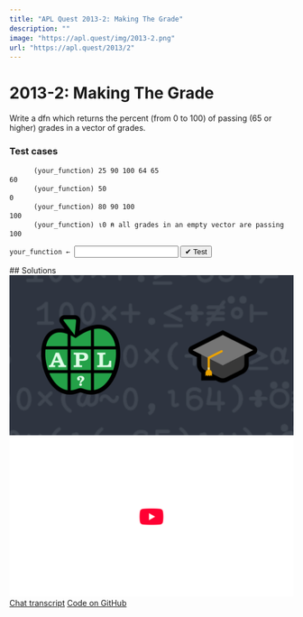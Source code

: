 ```yaml
---
title: "APL Quest 2013-2: Making The Grade"
description: ""
image: "https://apl.quest/img/2013-2.png"
url: "https://apl.quest/2013/2"
---
```


# <span class=s>2013-</span>2: Making The Grade

Write a dfn which returns the percent (from 0 to 100) of passing (65 or higher) grades in a vector of
grades.

### Test cases

```APL
      (your_function) 25 90 100 64 65
60
      (your_function) 50
0
      (your_function) 80 90 100
100
      (your_function) ⍳0 ⍝ all grades in an empty vector are passing
100
```
<div class="pdiv">
  <code onclick="p_Input.focus()">your_function ← </code><input id="p_Input" autocomplete="off" spellcheck="false" oninput="this.parentElement.querySelector`button`.disabled=false;localStorage.setItem(window.location.pathname,this.value)" onkeypress="subm(event)">
  <button onclick="alert$.next`Testing…`;submitSolution`p`" class="md-button md-button--primary">&#x2714; Test</button>
</div>
<blockquote id="p_Output"></blockquote>
## Solutions
<div onclick="play(this)" title="Video on YouTube" class="yt">
<img alt="Video Thumbnail" src="../../img/2013-2.png">
<img alt="YouTube" src="../../img/yt-big.png">
</div>
<a href="https://chat.stackexchange.com/transcript/52405?m=60402180#60402180" target="_blank" class="md-button md-button--primary">Chat transcript</a>
<a href="https://github.com/abrudz/apl_quest/blob/main/2013/2.apl" target="_blank" class="md-button md-button--primary right">Code on GitHub</a>

<script>
    testCases={"a":["25 90 100 64 65","50","100 90 95 75","10 20 30 40 50","?10⍴100","?10⍴60","70+?10⍴50"],"b":["⍳0","20+?(10+?10)⍴?100","64","65","66","64 65 66","63+?(20+?10)⍴3"],"f":"{100×(+/⍵≥65)÷≢⍵}"}
    p_Input.value=localStorage.getItem(window.location.pathname)
    play=e=>e.outerHTML=`<iframe src="https://www.youtube.com/embed/pxo2BtoMxP4?list=PLYKQVqyrAEj9wDIUyLDGtDAFTKY38BUMN&autoplay=1" title="<span class=s>2013-</span>2: Making The Grade (APL Quest 2013-2)" frameborder="0" allow="accelerometer; autoplay; clipboard-write; encrypted-media; gyroscope; picture-in-picture; web-share" referrerpolicy="strict-origin-when-cross-origin" allowfullscreen></iframe>`
</script>
